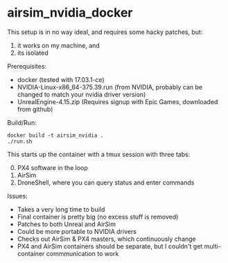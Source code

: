 airsim_nvidia_docker
====================

This setup is in no way ideal, and requires some hacky patches, but:
1. it works on my machine, and
2. its isolated

Prerequisites:

- docker (tested with 17.03.1-ce)
- NVIDIA-Linux-x86_64-375.39.run (from NVIDIA, probably can be changed to match your nvidia driver version)
- UnrealEngine-4.15.zip (Requires signup with Epic Games, downloaded from github)

Build/Run:

    docker build -t airsim_nvidia .
    ./run.sh

This starts up the container with a tmux session with three tabs:

0. PX4 software in the loop
1. AirSim
2. DroneShell, where you can query status and enter commands

Issues:

- Takes a very long time to build
- Final container is pretty big (no excess stuff is removed)
- Patches to both Unreal and AirSim
- Could be more portable to NVIDIA drivers
- Checks out AirSim & PX4 masters, which continuously change
- PX4 and AirSim containers should be separate, but I couldn't get multi-container commmunication to work


